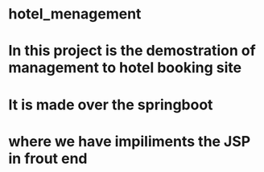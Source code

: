 # hotel_menagement

# In this project is the demostration of management to hotel booking site 
# It is made over the springboot
# where we have impiliments the JSP in frout end 
